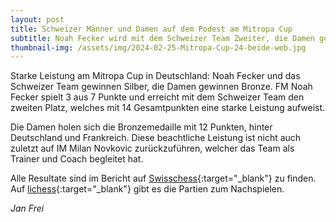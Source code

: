 ```yaml
---
layout: post
title: Schweizer Männer und Damen auf dem Podest am Mitropa Cup
subtitle: Noah Fecker wird mit dem Schweizer Team Zweiter, die Damen gewinnen mit Milan Novkovic als Trainer Bronze.
thumbnail-img: /assets/img/2024-02-25-Mitropa-Cup-24-beide-web.jpg
---
```


Starke Leistung am Mitropa Cup in Deutschland: Noah Fecker und das Schweizer Team gewinnen Silber, die Damen gewinnen
Bronze. FM Noah Fecker spielt 3 aus 7 Punkte und erreicht mit dem Schweizer Team den zweiten Platz, welches mit 14
Gesamtpunkten eine starke Leistung aufweist.

Die Damen holen sich die Bronzemedaille mit 12 Punkten, hinter Deutschland und Frankreich. Diese beachtliche Leistung
ist nicht auch zuletzt auf IM Milan Novkovic zurückzuführen, welcher das Team als Trainer und Coach begleitet hat.

Alle Resultate sind im Bericht
auf [Swisschess](https://www.swisschess.ch/news-112/schweizer-mitropa-cup-premiere-beide-teams-auf-dem-podest-einzel-gold-fuer-gm-sebastian-bogner-und-wim-sofiia-hryzlova.html){:target="\_blank"}
zu finden. Auf [lichess](https://lichess.org/broadcast/mitropa-cup-2024--open/round-1/vIuXvqYe#games){:target="\_blank"}
gibt es die Partien zum Nachspielen.

_Jan Frei_
